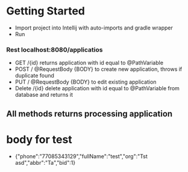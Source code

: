 # Getting Started

* Import project into Intellij with auto-imports and gradle wrapper
* Run

### Rest localhost:8080/applicatios
 * GET /{id} returns application with id equal to @PathVariable
 * POST /  @RequestBody {BODY} to create new application, throws if duplicate found
 * PUT / @RequestBody {BODY} to edit existing application
 * Delete /{id} delete application  with id equal to @PathVariable from database and returns it
## All methods returns processing application
 
 
# body for test 
* {"phone":"77085343129","fullName":"test","org":"Tst asd","abbr":"Ta","bid":1}